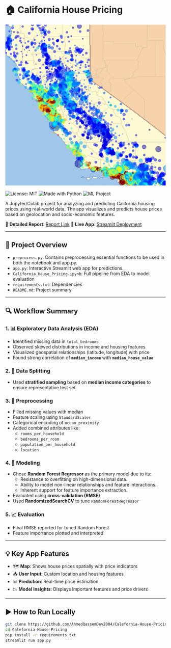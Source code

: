 # 🏠 California House Pricing

<p align="center">
  <img src="images/header.png" alt="California Housing Map" width="600">
</p>

![License: MIT](https://img.shields.io/badge/License-MIT-yellow.svg)
![Made with Python](https://img.shields.io/badge/Made%20with-Python-blue.svg)
![ML Project](https://img.shields.io/badge/Project-ML-green.svg)

A Jupyter/Colab project for analyzing and predicting California housing prices using real-world data. The app visualizes and predicts house prices based on geolocation and socio-economic features.

🔗 **Detailed Report**: [Report Link](https://www.notion.so/California-Housing-Price-Prediction-Report-244428aa03ca80dabfccd353382f3251)
🔗 **Live App**: [Streamlit Deployment](https://california-housing-pricing.streamlit.app/)

---

## 📁 Project Overview

* `preprocess.py`: Contains preprocessing essential functions to be used in both the notebook and app.py.
* `app.py`: Interactive Streamlit web app for predictions.
* `California_House_Pricing.ipynb`: Full pipeline from EDA to model evaluation
* `requirements.txt`: Dependencies
* `README.md`: Project summary

---

## 🔍 Workflow Summary

### 1. 📊 Exploratory Data Analysis (EDA)

* Identified missing data in `total_bedrooms`
* Observed skewed distributions in income and housing features
* Visualized geospatial relationships (latitude, longitude) with price
* Found strong correlation of **`median_income`** with **`median_house_value`**

### 2. 🧪 Data Splitting

* Used **stratified sampling** based on **median income categories** to ensure representative test set

### 3. 🧹 Preprocessing

* Filled missing values with median
* Feature scaling using `StandardScaler`
* Categorical encoding of `ocean_proximity`
* Added combined attributes like:
  * `rooms_per_household`
  * `bedrooms_per_room`
  * `population_per_household`
  * `location`

### 4. 🤖 Modeling
* Chose **Random Forest Regressor** as the primary model due to its:
    - Resistance to overfitting on high-dimensional data.
    - Ability to model non-linear relationships and feature interactions.
    - Inherent support for feature importance extraction.
* Evaluated using **cross-validation (RMSE)**
* Used **RandomizedSearchCV** to tune `RandomForestRegressor`

### 5. 📈 Evaluation

* Final RMSE reported for tuned Random Forest
* Feature importance plotted and interpreted

---

## 💡 Key App Features

* 🗺️ **Map**: Shows house prices spatially with price indicators
* 📥 **User Input**: Custom location and housing features
* 📊 **Prediction**: Real-time price estimation
* 📉 **Model Insights**: Displays important features and price drivers

---

## ▶️ How to Run Locally

```bash
git clone https://github.com/AhmedQassemDev2004/Calefornia-House-Pricing.git
cd Calefornia-House-Pricing
pip install -r requirements.txt
streamlit run app.py
```